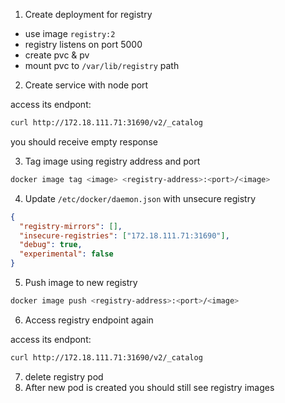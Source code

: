 1. Create deployment for registry 

- use image `registry:2`
- registry listens on port 5000
- create pvc & pv
- mount pvc to `/var/lib/registry` path

2. Create service with node port

access its endpont:
```sh
curl http://172.18.111.71:31690/v2/_catalog
```
you should receive empty response

3. Tag image using registry address and port

```sh
docker image tag <image> <registry-address>:<port>/<image>
```

4. Update `/etc/docker/daemon.json` with unsecure registry

```json
{
  "registry-mirrors": [],
  "insecure-registries": ["172.18.111.71:31690"],
  "debug": true,
  "experimental": false
}
```
5. Push image to new registry

```sh
docker image push <registry-address>:<port>/<image>
```

6. Access registry endpoint again

access its endpont:
```sh
curl http://172.18.111.71:31690/v2/_catalog
```
7. delete registry pod
8. After new pod is created you should still see registry images